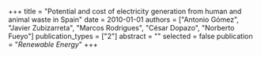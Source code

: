 +++
title = "Potential and cost of electricity generation from human and animal waste in Spain"
date = 2010-01-01
authors = ["Antonio Gómez", "Javier Zubizarreta", "Marcos Rodrigues", "César Dopazo", "Norberto Fueyo"]
publication_types = ["2"]
abstract = ""
selected = false
publication = "*Renewable Energy*"
+++

